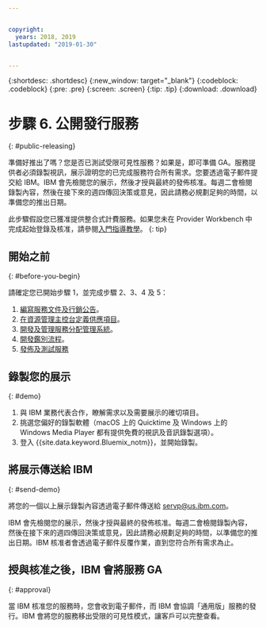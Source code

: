 ```yaml
---


copyright:
  years: 2018, 2019 
lastupdated: "2019-01-30"


---
```


{:shortdesc: .shortdesc}
{:new_window: target="_blank"}
{:codeblock: .codeblock}
{:pre: .pre}
{:screen: .screen}
{:tip: .tip}
{:download: .download}

# 步驟 6. 公開發行服務
{: #public-releasing}

準備好推出了嗎？您是否已測試受限可見性服務？如果是，即可準備 GA。服務提供者必須錄製視訊，展示證明您的已完成服務符合所有需求。您要透過電子郵件提交給 IBM。IBM 會先檢閱您的展示，然後才授與最終的發佈核准。每週二會檢閱錄製內容，然後在接下來的週四傳回決策或意見，因此請務必規劃足夠的時間，以準備您的推出日期。

此步驟假設您已獲准提供整合式計費服務。如果您未在 Provider Workbench 中完成起始登錄及核准，請參閱[入門指導教學](/docs/third-party?topic=third-party-get-started#get-started)。
{: tip}

## 開始之前
{: #before-you-begin}

請確定您已開始步驟 1，並完成步驟 2、3、4 及 5：
1. [編寫服務文件及行銷公告](/docs/third-party?topic=third-party-content-tasks#content-tasks)。
2. [在資源管理主控台定義供應項目](/docs/third-party?topic=third-party-step2-define#step2-define)。
3. [開發及管理服務分配管理系統](/docs/third-party?topic=third-party-step3-osb#step3-osb)。
4. [開發鑑別流程](/docs/third-party?topic=third-party-step4-iam#step4-iam)。
5. [發佈及測試服務](/docs/third-party?topic=third-party-step5-pubtest#step5-pubtest)


## 錄製您的展示
{: #demo}

1. 與 IBM 業務代表合作，瞭解需求以及需要展示的確切項目。
2. 挑選您偏好的錄製軟體（macOS 上的 Quicktime 及 Windows 上的 Windows Media Player 都有提供免費的視訊及音訊錄製選項）。
3. 登入 {{site.data.keyword.Bluemix_notm}}，並開始錄製。

## 將展示傳送給 IBM
{: #send-demo}

將您的一個以上展示錄製內容透過電子郵件傳送給 servp@us.ibm.com。

IBM 會先檢閱您的展示，然後才授與最終的發佈核准。每週二會檢閱錄製內容，然後在接下來的週四傳回決策或意見，因此請務必規劃足夠的時間，以準備您的推出日期。IBM 核准者會透過電子郵件反覆作業，直到您符合所有需求為止。

## 授與核准之後，IBM 會將服務 GA
{: #approval}

當 IBM 核准您的服務時，您會收到電子郵件，而 IBM 會協調「通用版」服務的發行。IBM 會將您的服務移出受限的可見性模式，讓客戶可以完整查看。


